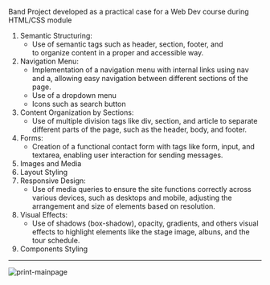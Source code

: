 Band Project developed as a practical case for a Web Dev course during HTML/CSS module

1. Semantic Structuring:
   - Use of semantic tags such as header, section, footer, and <nav> to organize content in a proper and accessible way.
2. Navigation Menu:
   - Implementation of a navigation menu with internal links using nav and a, allowing easy navigation between different sections of the page.
   - Use of a dropdown menu
   - Icons such as search button
3. Content Organization by Sections:
   - Use of multiple division tags like div, section, and article to separate different parts of the page, such as the header, body, and footer.
4. Forms:
   - Creation of a functional contact form with tags like form, input, and textarea, enabling user interaction for sending messages.
5. Images and Media
6. Layout Styling
7. Responsive Design:
   - Use of media queries to ensure the site functions correctly across various devices, such as desktops and mobile, adjusting the arrangement and size of elements based on resolution.
8. Visual Effects:
   - Use of shadows (box-shadow), opacity, gradients, and others visual effects to highlight elements like the stage image, albuns, and the tour schedule.
9. Components Styling

    
---


![print-mainpage](https://github.com/user-attachments/assets/a0de09a9-6431-4183-925e-7f1db469aece)
